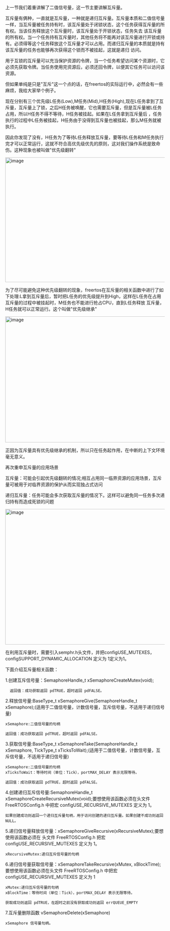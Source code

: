 上一节我们着重讲解了二值信号量，这一节主要讲解互斥量。

  互斥量有俩种，一直就是互斥量，一种就是递归互斥量。互斥量本质和二值信号量一样，当互斥量被任务持有时，该互斥量处于闭锁状态，这个任务获得互斥量的所有权。当该任务释放这个互斥量时，该互斥量处于开锁状态，任务失去
该互斥量的所有权。当一个任务持有互斥量时，其他任务将不能再对该互斥量进行开锁或持有。必须得等这个任务释放这个互斥量才可以占用。而递归互斥量的本质就是持有该互斥量的任务也能够再次获得这个锁而不被挂起，这就是递归
访问。

  用于互锁的互斥量可以充当保护资源的令牌，当一个任务希望访问某个资源时，它必须先获取令牌。当任务使用完资源后，必须还回令牌，以便其它任务可以访问该资源。

  但如果单纯是只是"互斥"这一个点的话，在freertos的实际运行中，必然会有一些麻烦，我给大家举个例子。

  现在分别有三个优先级L任务(Low),M任务(Mid),H任务(High),现在L任务拿到了互斥量，互斥量上了锁，之后H任务被唤醒，它也需要互斥量，但是互斥量被L任务占用，所以H任务不得不等待，H任务被挂起。如果在L任务拿到互斥量后
，任务执行的过程中L任务被挂起，H任务由于没得到互斥量也被挂起，那么M任务就被执行。

  因此你发现了没有，H任务为了等待L任务释放互斥量，要等待L任务和M任务执行完才可以正常运行，这就不符合高优先级优先的原则，这对我们操作系统是致命伤。这种现象也被叫做"优先级翻转"

  <img width="737" height="394" alt="image" src="https://github.com/user-attachments/assets/fb6764ee-15fe-468b-b97b-cb2225055fb3" />


  为了尽可能避免这种优先级翻转的现象，freertos在互斥量的相关函数中进行了如下处理:L拿到互斥量后，暂时把L任务的优先级提升到High，这样在L任务在占用互斥量的过程中被挂起时，M任务也不能进行抢占CPU，直到L任务释放
互斥量，H任务就可以正常运行。这个叫做"优先级继承"

<img width="753" height="398" alt="image" src="https://github.com/user-attachments/assets/d6b70e19-7cd6-479c-a6e1-529f8e2c9d17" />

正因为互斥量具有优先级继承的机制，所以只在任务起作用，在中断的上下文环境毫无意义。

再次重申互斥量的应用场景

互斥量：可能会引起优先级翻转的情况;相互占用同一临界资源的应用场景，互斥量可被用于对临界资源的保护从而实现独占式访问

递归互斥量：任务可能会多次获取互斥量的情况下。这样可以避免同一任务多次递归持有而造成死锁的问题

<img width="832" height="428" alt="image" src="https://github.com/user-attachments/assets/c0153824-ca4c-449a-8eb5-b422d3384019" />

在利用互斥量时，需要引入semphr.h头文件，并把configUSE_MUTEXES，configSUPPORT_DYNAMIC_ALLOCATION 定义为 1定义为1。

下面介绍互斥量相关函数：

 1.创建互斥信号量：SemaphoreHandle_t xSemaphoreCreateMutex(void);

      返回值：成功获取返回 pdTRUE，超时返回 pdFALSE。

 2.释放信号量:BaseType_t xSemaphoreGive(SemaphoreHandle_t xSemaphore);(适用于二值信号量，计数信号量，互斥信号量，不适用于递归信号量)

    xSemaphore:二值信号量的句柄
    
    返回值：成功获取返回 pdTRUE，超时返回 pdFALSE。

  3.获取信号量:BaseType_t xSemaphoreTake(SemaphoreHandle_t xSemaphore, TickType_t xTicksToWait);(适用于二值信号量，计数信号量，互斥信号量，不适用于递归信号量)

    xSemaphore:二值信号量的句柄
    xTicksToWait：等待时间（单位：Tick），portMAX_DELAY 表示无限等待。
    
    返回值：成功获取返回 pdTRUE，超时返回 pdFALSE。

  4.创建递归互斥信号量:SemaphoreHandle_t xSemaphoreCreateRecursiveMutex(void);要想使用该函数必须在头文件 FreeRTOSConfig.h 
中把宏 configUSE_RECURSIVE_MUTEXES 定义为 1。

    如果创建成功则返回一个递归互斥量句柄，用于访问创建的递归互斥量。如果创建不成功则返回 NULL。

  5.递归信号量释放信号量：xSemaphoreGiveRecursive(xRecursiveMutex);要想使用该函数必须在
头文件 FreeRTOSConfig.h 把宏 configUSE_RECURSIVE_MUTEXES 定义为 1。

    xRecursiveMutex:递归互斥信号量的句柄

  6.递归信号量获取信号量：xSemaphoreTakeRecursive(xMutex, xBlockTime); 要想使用该函数必须在头文件 FreeRTOSConfig.h 
中把宏 configUSE_RECURSIVE_MUTEXES 定义为 1

    xMutex:递归互斥信号量的句柄
    xBlockTime：等待时间（单位：Tick），portMAX_DELAY 表示无限等待。
    
    获取成功则返回 pdTRUE，在超时之前没有获取成功则返回 errQUEUE_EMPTY

  7.互斥量删除函数 vSemaphoreDelete(xSemaphore)

    xSemaphore 信号量句柄。
